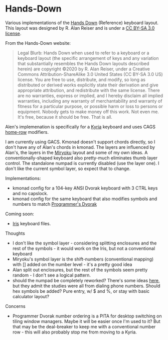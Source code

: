 # Hands-Down
Various implementations of the [Hands
Down](https://sites.google.com/alanreiser.com/handsdown) (Reference) keyboard
layout.  This layout was designed by R. Alan Reiser and is under a [CC BY-SA 3.0 license](https://creativecommons.org/licenses/by-sa/3.0/).

From the Hands-Down website:

> Legal Blurb: Hands Down when used to refer to a keyboard or a keyboard layout (the specific arrangement of keys and any variation that substantially resembles the Hands Down layouts described herein) are copyright ©2020 by R. Alan Reiser, under a Creative Commons Attribution-ShareAlike 3.0 United States (CC BY-SA 3.0 US) license. You are free to use, distribute, and modify, so long as distributed or derived works explicitly state their derivation and give appropriate attribution, and redistribute with the same license. There are no warranties, express or implied, and I hereby disclaim all implied warranties, including any warranty of merchantability and warranty of fitness for a particular purpose, or possible harm or loss to persons or equipment. Nobody gets to make money off this work. Not even me. It's free, because it should be free. That is all.

Alen's implemenation is specifically for a [Kyria](https://splitkb.com/)
keyboard and uses CAGS [home-row](https://precondition.github.io/home-row-mods)
modifiers.

I am currently using GACS.  Kmonad doesn't support chords directly, so I don't
have any of Alan's chords in kmonad.  The layers are influenced by Alan's, the
layers in the
[Miryoku](https://github.com/manna-harbour/qmk_firmware/blob/miryoku/users/manna-harbour_miryoku/miryoku.org)
layout and some of my own ideas.  A conventionally-shaped keyboard also
pretty-much eliminates thumb layer control.  The standalone numpad is currently
disabled (use the layer one).  I don't like the current symbol layer, so expect
that to change.

Implementations:
   * kmonad config for a 104-key ANSI Dvorak keyboard with 3 CTRL keys and no capslock.
   * kmonad config for the same keyboard that also modifies symbols and numbers to match [Programmer's Dvorak](https://www.kaufmann.no/roland/dvorak/)

Coming soon:
   * [Iris](https://keeb.io/collections/iris-split-ergonomic-keyboard) keyboard files.

Thoughts
   * I don't like the symbol layer - considering splitting enclosures and the rest of the symbols - it would work on the Iris, but not a conventional keyboard
   * Miryoku's symbol layer is the shift-numbers (conventional mapping) with [] added on the number level - it's a pretty good idea
   * Alan split out enclosures, but the rest of the symbols seem pretty random - I don't see a logical pattern.
   * should the numpad be completely reworked?  There's some ideas [here](https://geekhack.org/index.php?topic=72149.0), but they admit the studies were all from dialing phone numbers.  Should hex symbols be added?  Pure entry, w/ $ and %, or stay with basic calculator layout?

Concerns
   * Programmer Dvorak number ordering is a PITA for desktop switching on tiling window managers.  Maybe it will be easier once I'm used to it?  But that may be the deal-breaker to keep me with a conventional number row - this will also probably stop me from moving to a Kyria.  
